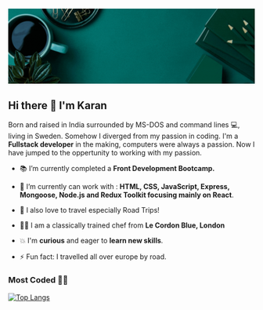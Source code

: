 ![Fun IMage](./images/myGif.gif)


## Hi there 👋 I'm Karan 

Born and raised in India surrounded by MS-DOS and command lines 💻, living in Sweden. Somehow I diverged from my passion in coding. I'm a __Fullstack developer__ in the making, computers were always a passion. Now I have jumped to the oppertunity to working with my passion.	


 - 📚 I’m currently completed a __Front Development Bootcamp.__ 
 
 - 🌱 I’m currently can work with : __HTML, CSS, JavaScript, Express, Mongoose, Node.js and Redux Toolkit focusing mainly on React__.	
 
 - 🌈 I also love to travel especially Road Trips!
 
 - 👨‍🍳 I am a classically trained chef from __Le Cordon Blue, London__
 
 - 💥 I'm __curious__ and eager to __learn new skills__.	 
 
 - ⚡ Fun fact: I travelled all over europe by road.
 
 
 ### Most Coded 👨‍💻
 	 
 [![Top Langs](https://github-readme-stats.vercel.app/api/top-langs/?username=sofiavazs&layout=compact)](https://github.com/karanmann/github-readme-stats)	 
<!--
**karanmann/karanmann** is a ✨ _special_ ✨ repository because its `README.md` (this file) appears on your GitHub profile.
